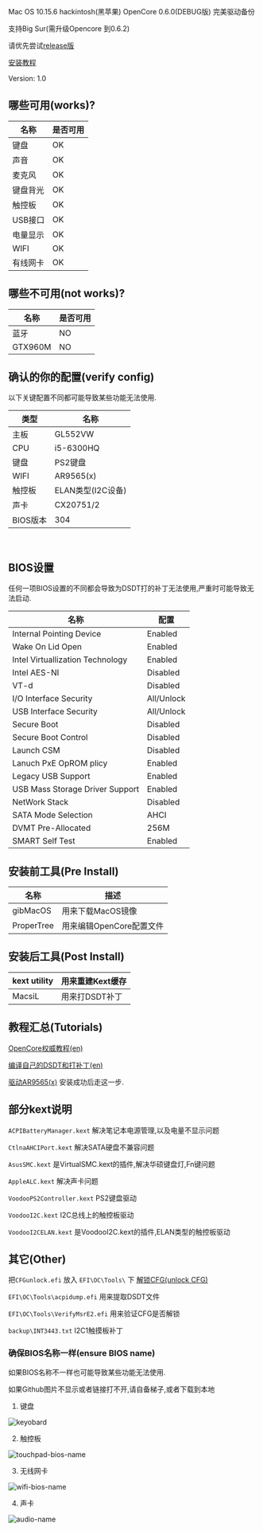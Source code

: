 Mac OS 10.15.6 hackintosh(黑苹果) OpenCore 0.6.0(DEBUG版) 完美驱动备份

支持Big Sur(需升级Opencore 到0.6.2)

请优先尝试[release版](https://github.com/threewater2/hackintosh/releases)

[安装教程](./install-guide.md)

Version: 1.0

## 哪些可用(works)?

| 名称     | 是否可用 |
| -------- | -------- |
| 键盘     | OK       |
| 声音     | OK       |
| 麦克风   | OK       |
| 键盘背光 | OK       |
| 触控板   | OK       |
| USB接口  | OK       |
| 电量显示 | OK       |
| WIFI     | OK       |
| 有线网卡 | OK       |

## 哪些不可用(not works)?

| 名称    | 是否可用 |
| ------- | -------- |
| 蓝牙    | NO       |
| GTX960M | NO       |



## 确认的你的配置(verify config)

以下关键配置不同都可能导致某些功能无法使用.

| 类型     | 名称              |
| -------- | ----------------- |
| 主板     | GL552VW           |
| CPU      | i5-6300HQ         |
| 键盘     | PS2键盘           |
| WIFI     | AR9565(x)         |
| 触控板   | ELAN类型(I2C设备) |
| 声卡     | CX20751/2         |
| BIOS版本 | 304               |

​	

## BIOS设置

任何一项BIOS设置的不同都会导致为DSDT打的补丁无法使用,严重时可能导致无法启动.

| 名称                             | 配置       |
| -------------------------------- | ---------- |
| Internal Pointing Device         | Enabled    |
| Wake On Lid Open                 | Enabled    |
| Intel Virtuallization Technology | Enabled    |
| Intel AES-NI                     | Disabled   |
| VT-d                             | Disabled   |
| I/O Interface Security           | All/Unlock |
| USB Interface Security           | All/Unlock |
| Secure Boot                      | Disabled   |
| Secure Boot Control              | Disabled   |
| Launch CSM                       | Disabled   |
| Lanuch PxE OpROM plicy           | Enabled    |
| Legacy USB Support               | Enabled    |
| USB Mass Storage Driver Support  | Enabled    |
| NetWork Stack                    | Disabled   |
| SATA Mode Selection              | AHCI       |
| DVMT Pre-Allocated               | 256M       |
| SMART Self Test                  | Enabled    |



## 安装前工具(Pre Install)

| 名称       | 描述                     |
| ---------- | ------------------------ |
| gibMacOS   | 用来下载MacOS镜像        |
| ProperTree | 用来编辑OpenCore配置文件 |



## 安装后工具(Post Install)

| kext utility | 用来重建Kext缓存 |
| ------------ | ---------------- |
| MacsiL       | 用来打DSDT补丁   |



## 教程汇总(Tutorials)

[OpenCore权威教程(en)](https://dortania.github.io/OpenCore-Install-Guide/)

[编译自己的DSDT和打补丁(en)](https://www.tonymacx86.com/threads/guide-patching-laptop-dsdt-ssdts.152573/)

[驱动AR9565(x)](https://www.longzc.cn/index.php/archives/168)  安装成功后走这一步.

## 部分kext说明

`ACPIBatteryManager.kext` 解决笔记本电源管理,以及电量不显示问题

`CtlnaAHCIPort.kext` 解决SATA硬盘不兼容问题

`AsusSMC.kext` 是VirtualSMC.kext的插件,解决华硕键盘灯,Fn键问题

`AppleALC.kext` 解决声卡问题

`VoodooPS2Controller.kext` PS2键盘驱动

`VoodooI2C.kext` I2C总线上的触控板驱动

`VoodooI2CELAN.kext` 是VoodooI2C.kext的插件,ELAN类型的触控板驱动

## 其它(Other)


 把`CFGunlock.efi` 放入 `EFI\OC\Tools\` 下 [解锁CFG(unlock CFG)](https://www.insanelymac.com/forum/topic/344035-cfglock-unlock-msr-0xe2/)

`EFI\OC\Tools\acpidump.efi` 用来提取DSDT文件

`EFI\OC\Tools\VerifyMsrE2.efi` 用来验证CFG是否解锁

`backup\INT3443.txt` I2C1触摸板补丁

 ###  确保BIOS名称一样(ensure BIOS name)

如果BIOS名称不一样也可能导致某些功能无法使用.

 如果Github图片不显示或者链接打不开,请自备梯子,或者下载到本地

1. 键盘

![keyobard](img/keyboard-bios-name.png)

2. 触控板

![touchpad-bios-name](img/touchpad-bios-name.png)

3. 无线网卡

![wifi-bios-name](img/wifi-bios-name.png)

4. 声卡

![audio-name](img/audio-name.png)

